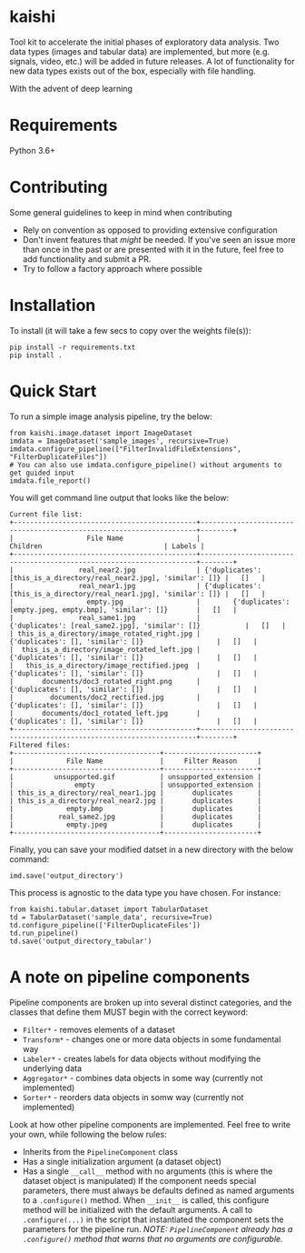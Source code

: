 # kaishi
Tool kit to accelerate the initial phases of exploratory data analysis. Two data types (images and tabular data) are implemented, but more (e.g. signals, video, etc.) will be added in future releases. A lot of functionality for new data types exists out of the box, especially with file handling.

With the advent of deep learning

# Requirements
Python 3.6+

# Contributing
Some general guidelines to keep in mind when contributing
* Rely on convention as opposed to providing extensive configuration
* Don't invent features that _might_ be needed. If you've seen an issue more than once in the past or are presented with it in the future, feel free to add functionality and submit a PR.
* Try to follow a factory approach where possible

# Installation
To install (it will take a few secs to copy over the weights file(s)):
```
pip install -r requirements.txt
pip install .
```

# Quick Start
To run a simple image analysis pipeline, try the below:
```
from kaishi.image.dataset import ImageDataset
imdata = ImageDataset('sample_images', recursive=True)
imdata.configure_pipeline(["FilterInvalidFileExtensions", "FilterDuplicateFiles"])
# You can also use imdata.configure_pipeline() without arguments to get guided input
imdata.file_report()
```

You will get command line output that looks like the below:
```
Current file list:
+---------------------------------------------+---------------------------------------------------------------------+--------+
|                  File Name                  |                               Children                              | Labels |
+---------------------------------------------+---------------------------------------------------------------------+--------+
|                real_near2.jpg               | {'duplicates': [this_is_a_directory/real_near2.jpg], 'similar': []} |   []   |
|                real_near1.jpg               | {'duplicates': [this_is_a_directory/real_near1.jpg], 'similar': []} |   []   |
|                  empty.jpg                  |        {'duplicates': [empty.jpeg, empty.bmp], 'similar': []}       |   []   |
|                real_same1.jpg               |           {'duplicates': [real_same2.jpg], 'similar': []}           |   []   |
| this_is_a_directory/image_rotated_right.jpg |                  {'duplicates': [], 'similar': []}                  |   []   |
|  this_is_a_directory/image_rotated_left.jpg |                  {'duplicates': [], 'similar': []}                  |   []   |
|   this_is_a_directory/image_rectified.jpeg  |                  {'duplicates': [], 'similar': []}                  |   []   |
|       documents/doc3_rotated_right.png      |                  {'duplicates': [], 'similar': []}                  |   []   |
|         documents/doc2_rectified.jpg        |                  {'duplicates': [], 'similar': []}                  |   []   |
|       documents/doc1_rotated_left.jpg       |                  {'duplicates': [], 'similar': []}                  |   []   |
+---------------------------------------------+---------------------------------------------------------------------+--------+
Filtered files:
+------------------------------------+-----------------------+
|             File Name              |     Filter Reason     |
+------------------------------------+-----------------------+
|          unsupported.gif           | unsupported_extension |
|               empty                | unsupported_extension |
| this_is_a_directory/real_near1.jpg |       duplicates      |
| this_is_a_directory/real_near2.jpg |       duplicates      |
|             empty.bmp              |       duplicates      |
|           real_same2.jpg           |       duplicates      |
|             empty.jpeg             |       duplicates      |
+------------------------------------+-----------------------+
```

Finally, you can save your modified datset in a new directory with the below command:
```
imd.save('output_directory')
```

This process is agnostic to the data type you have chosen. For instance:
```
from kaishi.tabular.dataset import TabularDataset
td = TabularDataset('sample_data', recursive=True)
td.configure_pipeline(['FilterDuplicateFiles'])
td.run_pipeline()
td.save('output_directory_tabular')
```

# A note on pipeline components
Pipeline components are broken up into several distinct categories, and the classes that define them MUST begin with the correct keyword:
* `Filter*` - removes elements of a dataset
* `Transform*` - changes one or more data objects in some fundamental way
* `Labeler*` - creates labels for data objects without modifying the underlying data
* `Aggregator*` - combines data objects in some way (currently not implemented)
* `Sorter*` - reorders data objects in somw way (currently not implemented)

Look at how other pipeline components are implemented. Feel free to write your own, while following the below rules:
* Inherits from the `PipelineComponent` class
* Has a single initialization argument (a dataset object)
* Has a single `__call__` method with no arguments (this is where the dataset object is manipulated)
If the component needs special parameters, there must always be defaults defined as named arguments to a `.configure()` method. When `__init__` is called, this configure method will be initialized with the default arguments. A call to `.configure(...)` in the script that instantiated the component sets the parameters for the pipeline run.
_NOTE: `PipelineComponent` already has a `.configure()` method that warns that no arguments are configurable._
